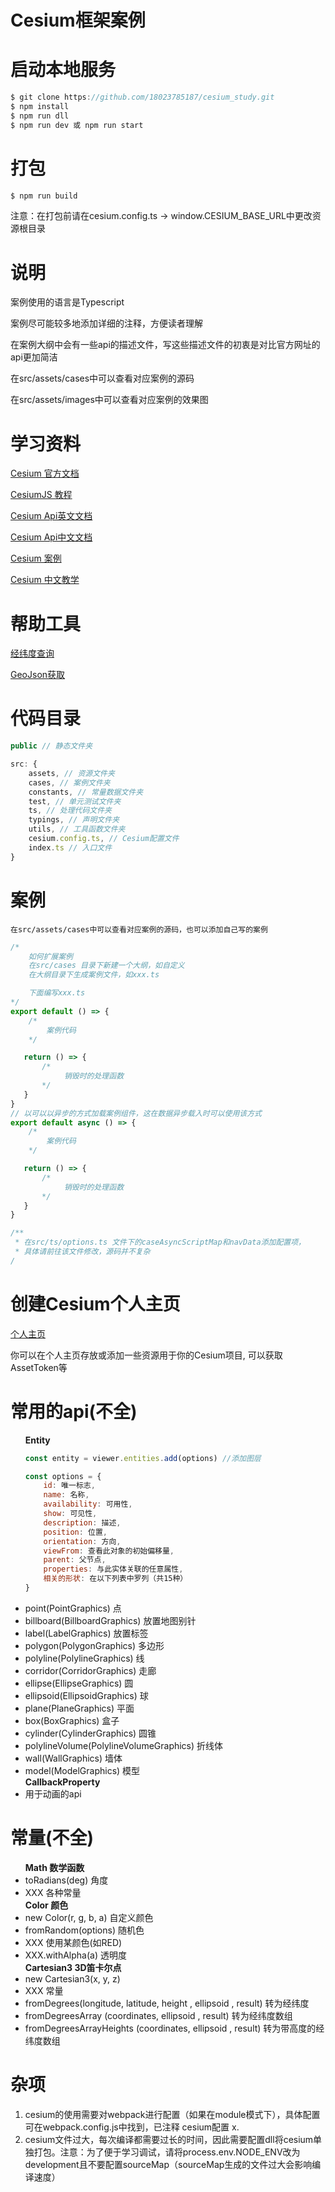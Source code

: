 <h1>Cesium框架案例</h1>

# 启动本地服务

```javascript
$ git clone https://github.com/18023785187/cesium_study.git
$ npm install
$ npm run dll
$ npm run dev 或 npm run start
```

# 打包

```javascript
$ npm run build
```

注意：在打包前请在cesium.config.ts -> window.CESIUM_BASE_URL中更改资源根目录

# 说明

<p>案例使用的语言是Typescript</p>
<p>案例尽可能较多地添加详细的注释，方便读者理解</p>
<p>在案例大纲中会有一些api的描述文件，写这些描述文件的初衷是对比官方网址的api更加简洁</p>
<p>在src/assets/cases中可以查看对应案例的源码</p>
<p>在src/assets/images中可以查看对应案例的效果图</p>


# 学习资料

<p><a href="https://cesium.com/learn/">Cesium 官方文档</a></p>
<p><a href="https://cesium.com/learn/cesiumjs-learn/">CesiumJS 教程</a></p>
<p><a href="https://cesium.com/learn/cesiumjs/ref-doc/">Cesium Api英文文档</a></p>
<p><a href="http://cesium.xin/cesium/cn/Documentation1.62/">Cesium Api中文文档</a></p>
<p><a href="https://sandcastle.cesium.com/">Cesium 案例</a></p>
<p><a href="http://cesium.xin/">Cesium 中文教学</a></p>

# 帮助工具

<p><a href="https://www.toolnb.com/tools/gps.html">经纬度查询</a></p>
<p><a href="http://datav.aliyun.com/portal/school/atlas/area_selector">GeoJson获取</a></p>


# 代码目录

```typescript
public // 静态文件夹

src: {
    assets, // 资源文件夹
    cases, // 案例文件夹
    constants, // 常量数据文件夹
    test, // 单元测试文件夹
    ts, // 处理代码文件夹
    typings, // 声明文件夹
    utils, // 工具函数文件夹
    cesium.config.ts, // Cesium配置文件
    index.ts // 入口文件
}
```

# 案例

    在src/assets/cases中可以查看对应案例的源码，也可以添加自己写的案例

```typescript
/*
    如何扩展案例
    在src/cases 目录下新建一个大纲，如自定义
    在大纲目录下生成案例文件，如xxx.ts

    下面编写xxx.ts
*/
export default () => {
    /*
        案例代码
    */

   return () => {
       /*
            销毁时的处理函数
       */
   }
}
// 以可以以异步的方式加载案例组件，这在数据异步载入时可以使用该方式
export default async () => {
    /*
        案例代码
    */

   return () => {
       /*
            销毁时的处理函数
       */
   }
}

/**
 * 在src/ts/options.ts 文件下的caseAsyncScriptMap和navData添加配置项，
 * 具体请前往该文件修改，源码并不复杂
/

```

# 创建Cesium个人主页

<p><a href="https://cesium.com/ion/assetdepot/">个人主页</a></p>
<p>你可以在个人主页存放或添加一些资源用于你的Cesium项目, 可以获取AssetToken等</p>

# 常用的api(不全)

<ul>
<strong>Entity</strong>

```javascript
const entity = viewer.entities.add(options) //添加图层

const options = {
    id: 唯一标志,
    name: 名称,
    availability: 可用性,
    show: 可见性,
    description: 描述,
    position: 位置,
    orientation: 方向,
    viewFrom: 查看此对象的初始偏移量,
    parent: 父节点,
    properties: 与此实体关联的任意属性,
    相关的形状: 在以下列表中罗列（共15种）
}
```

<li>point(PointGraphics) 点</li>
<li>billboard(BillboardGraphics) 放置地图别针</li>
<li>label(LabelGraphics) 放置标签</li>
<li>polygon(PolygonGraphics) 多边形</li>
<li>polyline(PolylineGraphics) 线</li>
<li>corridor(CorridorGraphics) 走廊</li>
<li>ellipse(EllipseGraphics) 圆</li>
<li>ellipsoid(EllipsoidGraphics) 球</li>
<li>plane(PlaneGraphics) 平面</li>
<li>box(BoxGraphics) 盒子</li>
<li>cylinder(CylinderGraphics) 圆锥</li>
<li>polylineVolume(PolylineVolumeGraphics) 折线体</li>
<li>wall(WallGraphics) 墙体</li>
<li>model(ModelGraphics) 模型</li>
<strong>CallbackProperty</strong>
<li>用于动画的api</li>
</ul>

# 常量(不全)

<ul>
<strong>Math 数学函数</strong>
<li>toRadians(deg) 角度</li>
<li>XXX 各种常量</li>
<strong>Color 颜色</strong>
<li>new Color(r, g, b, a) 自定义颜色</li>
<li>fromRandom(options) 随机色</li>
<li>XXX 使用某颜色(如RED)</li>
<li>XXX.withAlpha(a) 透明度</li>
<strong>Cartesian3 3D笛卡尔点</strong>
<li>new Cartesian3(x, y, z)</li>
<li>XXX 常量</li>
<li>fromDegrees(longitude, latitude, height , ellipsoid , result) 转为经纬度</li>
<li>fromDegreesArray (coordinates, ellipsoid , result) 转为经纬度数组</li>
<li>fromDegreesArrayHeights (coordinates, ellipsoid , result) 转为带高度的经纬度数组</li>
</ul>

# 杂项

<ol>
<li>cesium的使用需要对webpack进行配置（如果在module模式下），具体配置可在webpack.config.js中找到，已注释 cesium配置 x.</li>
<li>cesium文件过大，每次编译都需要过长的时间，因此需要配置dll将cesium单独打包。注意：为了便于学习调试，请将process.env.NODE_ENV改为development且不要配置sourceMap（sourceMap生成的文件过大会影响编译速度）</li>
</ol>
